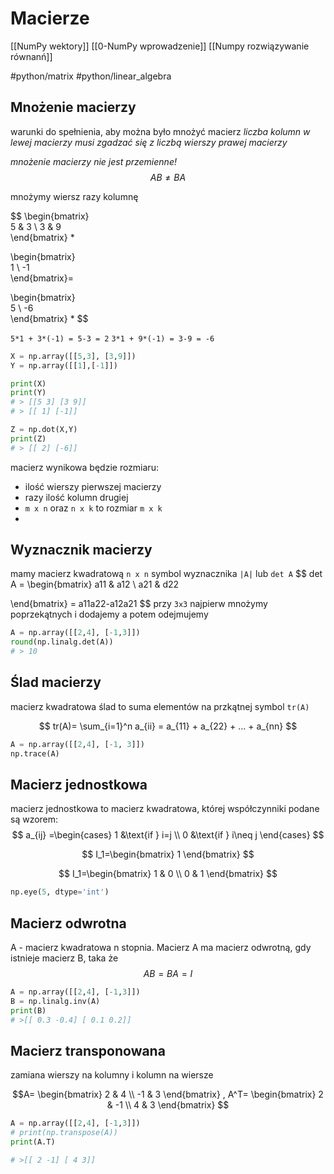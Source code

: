 # Macierze
[[NumPy wektory]]
[[0-NumPy wprowadzenie]]
[[Numpy rozwiązywanie równanń]]



#python/matrix
#python/linear_algebra
## Mnożenie macierzy

warunki do spełnienia, aby można było mnożyć macierz
*liczba kolumn w lewej macierzy musi zgadzać się z liczbą wierszy prawej macierzy*

_mnożenie macierzy nie jest przemienne!_
$$
AB \neq BA
$$

mnożymy wiersz razy kolumnę

$$
\begin{bmatrix}  
 5 & 3  \\
 3 & 9  
\end{bmatrix}  * 

\begin{bmatrix}  
  1 \\
 -1  
\end{bmatrix}=

\begin{bmatrix}  
 5  \\
 -6  
\end{bmatrix}  * 
$$


`5*1 + 3*(-1) = 5-3 = 2`
`3*1 + 9*(-1) = 3-9 = -6`

```py
X = np.array([[5,3], [3,9]])
Y = np.array([[1],[-1]])

print(X)
print(Y)
# > [[5 3] [3 9]] 
# > [[ 1] [-1]]

Z = np.dot(X,Y)
print(Z)
# > [[ 2] [-6]]

```

macierz wynikowa będzie rozmiaru:
- ilość wierszy pierwszej macierzy
- razy ilość kolumn drugiej 
- `m x n`  oraz   `n x k` to rozmiar `m x k`
- 


 ## Wyznacznik macierzy
mamy macierz kwadratową `n x n`
symbol wyznacznika `|A|` lub `det A`
$$
det A =
\begin{bmatrix}
a11 & a12 \\
a21 & d22 


\end{bmatrix} = a11a22-a12a21
$$
przy `3x3`
najpierw mnożymy poprzekątnych i dodajemy a potem odejmujemy


```py
A = np.array([[2,4], [-1,3]])
round(np.linalg.det(A))
# > 10
```

## Ślad macierzy
macierz kwadratowa
ślad to suma elementów na przkątnej
symbol `tr(A)`

$$
tr(A)=
\sum_{i=1}^n a_{ii} = a_{11} + a_{22} + ... + a_{nn}
$$

```py
A = np.array([[2,4], [-1, 3]])
np.trace(A)
```

 ## Macierz jednostkowa
macierz jednostkowa to macierz kwadratowa, której współczynniki podane są wzorem:
$$
a_{ij} =\begin{cases}  
 1 &\text{if } i=j \\  
 0 &\text{if } i\neq j
\end{cases}
$$


$$
I_1=\begin{bmatrix}
1
\end{bmatrix}
$$

$$
I_1=\begin{bmatrix}
1 & 0 \\
0 & 1
\end{bmatrix}
$$
```py
np.eye(5, dtype='int')
```


## Macierz odwrotna
A - macierz kwadratowa n stopnia. Macierz A ma macierz odwrotną, gdy istnieje macierz B, taka że
$$
AB = BA = I
$$

```py
A = np.array([[2,4], [-1,3]])
B = np.linalg.inv(A)
print(B)
# >[[ 0.3 -0.4] [ 0.1 0.2]]
```


## Macierz transponowana
zamiana wierszy na kolumny i kolumn na wiersze

$$A=
\begin{bmatrix}
2 & 4 \\
-1 & 3
\end{bmatrix}
, A^T=
\begin{bmatrix}
2 & -1 \\
4 & 3
\end{bmatrix}
$$
```py
A = np.array([[2,4], [-1,3]])
# print(np.transpose(A))
print(A.T)

# >[[ 2 -1] [ 4 3]]
```






















